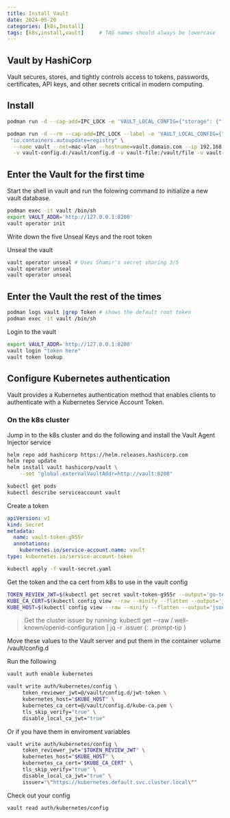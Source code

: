 ```yaml
---
title: Install Vault
date: 2024-05-20
categories: [k8s,Install]
tags: [k8s,install,vault]     # TAG names should always be lowercase
---
```


## Vault by HashiCorp

Vault secures, stores, and tightly controls access to tokens, passwords, certificates, API keys, and other secrets critical in modern computing.

## Install

```bash
podman run -d --cap-add=IPC_LOCK -e 'VAULT_LOCAL_CONFIG={"storage": {"file": {"path": "/vault/file"}}, "listener": [{"tcp": { "address": "0.0.0.0:8200", "tls_disable": true}}], "default_lease_ttl": "168h", "max_lease_ttl": "720h", "ui": true}' -p 8200:8200 hashicorp/vault server

podman run -d --rm --cap-add=IPC_LOCK --label -e 'VAULT_LOCAL_CONFIG={"storage": {"file": {"path": "/vault/file"}}, "listener": [{"tcp": { "address": "0.0.0.0:8200", "tls_disable": true}}], "default_lease_ttl": "168h", "max_lease_ttl": "720h", "ui": true}' \
 "io.containers.autoupdate=registry" \
  --name vault --net=mac-vlan --hostname=vault.domain.com --ip 192.168.0.37 \
  -v vault-config.d:/vault/config.d -v vault-file:/vault/file -v vault-config:/vault/config -p 8200:8200 docker.io/hashicorp/vault:latest server
```

## Enter the Vault for the first time

Start the shell in vault and run the folowing command to initialize a new vault database.

```bash
podman exec -it vault /bin/sh
export VAULT_ADDR='http://127.0.0.1:8200'
vault operator init
```

Write down the five Unseal Keys and the root token

Unseal the vault

```bash
vault operator unseal # Uses Shamir's secret sharing 3/5
vault operator unseal
vault operator unseal
```

## Enter the Vault the rest of the times

```bash
podman logs vault |grep Token # shows the default root token
podman exec -it vault /bin/sh

```

Login to the vault

```bash
export VAULT_ADDR='http://127.0.0.1:8200'
vault login "token here"
vault token lookup
```

## Configure Kubernetes authentication

Vault provides a Kubernetes authentication method that enables clients to authenticate with a Kubernetes Service Account Token.

### On the k8s cluster

Jump in to the k8s cluster and do the following and install the Vault Agent Injector service

```bash
helm repo add hashicorp https://helm.releases.hashicorp.com
helm repo update
helm install vault hashicorp/vault \
    --set "global.externalVaultAddr=http://vault:8200"

kubectl get pods
kubectl describe serviceaccount vault
```

Create a token

```yaml
apiVersion: v1
kind: Secret
metadata:
  name: vault-token-g955r
  annotations:
    kubernetes.io/service-account.name: vault
type: kubernetes.io/service-account-token
```

```bash
kubectl apply -f vault-secret.yaml
```

Get the token and the ca cert from k8s to use in the vault config

```bash
TOKEN_REVIEW_JWT=$(kubectl get secret vault-token-g955r --output='go-template={{ .data.token }}' | base64 --decode)
KUBE_CA_CERT=$(kubectl config view --raw --minify --flatten --output='jsonpath={.clusters[].cluster.certificate-authority-data}' | base64 --decode)
KUBE_HOST=$(kubectl config view --raw --minify --flatten --output='jsonpath={.clusters[].cluster.server}') # or export KUBE_HOST="https://kube:6443"
```

> Get the cluster issuer by running: kubectl get --raw /.well-known/openid-configuration | jq -r .issuer
{: .prompt-tip }

Move these values to the Vault server and put them in the container volume /vault/config.d

Run the following

```bash
vault auth enable kubernetes
```

```bash
vault write auth/kubernetes/config \
     token_reviewer_jwt=@/vault/config.d/jwt-token \
     kubernetes_host="$KUBE_HOST" \
     kubernetes_ca_cert=@/vault/config.d/kube-ca.pem \
     tls_skip_verify="true" \
     disable_local_ca_jwt="true"
```

Or if you have them in enviroment variables

```bash
vault write auth/kubernetes/config \
     token_reviewer_jwt="$TOKEN_REVIEW_JWT" \
     kubernetes_host="$KUBE_HOST" \
     kubernetes_ca_cert="$KUBE_CA_CERT" \
     tls_skip_verify="true" \
     disable_local_ca_jwt="true" \
     issuer="\"https://kubernetes.default.svc.cluster.local\""
```

Check out your config

```bash
vault read auth/kubernetes/config
```
